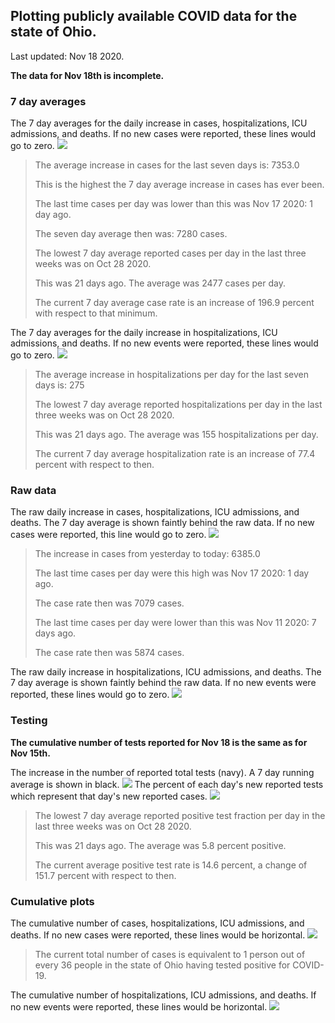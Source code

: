 ## Plotting publicly available COVID data for the state of Ohio. 

Last updated: Nov 18 2020. 

**The data for Nov 18th is incomplete.**
### 7 day averages
The 7 day averages for the daily increase in cases, hospitalizations, ICU admissions, and deaths. If no new cases were reported, these lines would go to zero.
![](7dayaverage_cases.png)

>The average increase in cases for the last seven days is: 7353.0
>
>This is the highest the 7 day average increase in cases has ever been.
>
>The last time cases per day was lower than this was Nov 17 2020: 1 day ago.
>
>The seven day average then was: 7280 cases.
>
>The lowest 7 day average reported cases per day in the last three weeks was on Oct 28 2020.
>
>This was 21 days ago. The average was 2477 cases per day.
>
>The current 7 day average case rate is an increase of 196.9 percent with respect to that minimum.

The 7 day averages for the daily increase in hospitalizations, ICU admissions, and deaths. If no new events were reported, these lines would go to zero.
![](7dayaverage_hospital.png)

>The average increase in hospitalizations per day for the last seven days is: 275
>
>The lowest 7 day average reported hospitalizations per day in the last three weeks was on Oct 28 2020.
>
>This was 21 days ago. The average was 155 hospitalizations per day.
>
>The current 7 day average hospitalization rate is an increase of 77.4 percent with respect to then.

### Raw data
The raw daily increase in cases, hospitalizations, ICU admissions, and deaths. The 7 day average is shown faintly behind the raw data. If no new cases were reported, this line would go to zero.
![](DailyCases.png)

>The increase in cases from yesterday to today: 6385.0 
>
>The last time cases per day were this high was Nov 17 2020: 1 day ago. 
>
>The case rate then was 7079 cases.
>
>The last time cases per day were lower than this was Nov 11 2020: 7 days ago. 
>
>The case rate then was 5874 cases.

The raw daily increase in hospitalizations, ICU admissions, and deaths. The 7 day average is shown faintly behind the raw data. If no new events were reported, these lines would go to zero.
![](DailyHospitalizations.png)

### Testing
**The cumulative number of tests reported for Nov 18 is the same as for Nov 15th.**

The increase in the number of reported total tests (navy). A 7 day running average is shown in black.
![](DailyTests.png)
The percent of each day's new reported tests which represent that day's new reported cases.
![](percentpositive_tests.png)

>The lowest 7 day average reported positive test fraction per day in the last three weeks was on Oct 28 2020.
>
>This was 21 days ago. The average was 5.8 percent positive. 
>
>The current average positive test rate is 14.6 percent, a change of 151.7 percent with respect to then. 

### Cumulative plots
The cumulative number of cases, hospitalizations, ICU admissions, and deaths. If no new cases were reported, these lines would be horizontal.
![](Cases.png)

>The current total number of cases is equivalent to 1 person out of every 36 people in the state of Ohio having tested positive for COVID-19.

The cumulative number of hospitalizations, ICU admissions, and deaths. If no new events were reported, these lines would be horizontal.
![](Hospitalizations.png)
